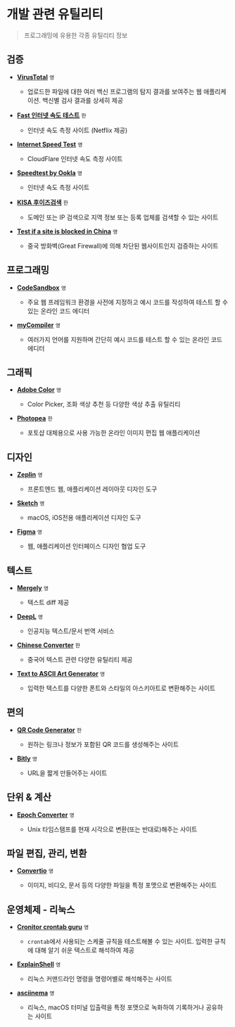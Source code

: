 # 개발 관련 유틸리티

> 프로그래밍에 유용한 각종 유틸리티 정보

## 검증

- **[VirusTotal](https://www.virustotal.com)** `영`

  - 업로드한 파일에 대한 여러 백신 프로그램의 탐지 결과를 보여주는 웹 애플리케이션. 백신별 검사 결과를 상세히 제공

- **[Fast 인터넷 속도 테스트](https://fast.com)** `한`

  - 인터넷 속도 측정 사이트 (Netflix 제공)

- **[Internet Speed Test](https://speed.cloudflare.com)** `영`

  - CloudFlare 인터넷 속도 측정 사이트

- **[Speedtest by Ookla](https://www.speedtest.net)** `영`

  - 인터넷 속도 측정 사이트

- **[KISA 후이즈검색](https://xn--c79as89aj0e29b77z.xn--3e0b707e)** `한`

  - 도메인 또는 IP 검색으로 지역 정보 또는 등록 업체를 검색할 수 있는 사이트

- **[Test if a site is blocked in China](https://www.comparitech.com/privacy-security-tools/blockedinchina)** `영`

  - 중국 방화벽(Great Firewall)에 의해 차단된 웹사이트인지 검증하는 사이트

## 프로그래밍

- **[CodeSandbox](https://codesandbox.io)** `영`

  - 주요 웹 프레임워크 환경을 사전에 지정하고 예시 코드를 작성하여 테스트 할 수 있는 온라인 코드 에디터

- **[myCompiler](https://www.mycompiler.io)** `영`

  - 여러가지 언어를 지원하며 간단히 예시 코드를 테스트 할 수 있는 온라인 코드 에디터

## 그래픽

- **[Adobe Color](https://color.adobe.com)** `영`

  - Color Picker, 조화 색상 추천 등 다양한 색상 추출 유틸리티

- **[Photopea](https://www.photopea.com)** `한`

  - 포토샵 대체용으로 사용 가능한 온라인 이미지 편집 웹 애플리케이션

## 디자인

- **[Zeplin](https://zeplin.io)** `영`

  - 프론트엔드 웹, 애플리케이션 레이아웃 디자인 도구

- **[Sketch](https://www.sketch.com)** `영`

  - macOS, iOS전용 애플리케이션 디자인 도구

- **[Figma](https://www.figma.com)** `영`

  - 웹, 애플리케이션 인터페이스 디자인 협업 도구

## 텍스트

- **[Mergely](https://editor.mergely.com)** `영`

  - 텍스트 diff 제공

- **[DeepL](https://www.deepl.com)** `영`

  - 인공지능 텍스트/문서 번역 서비스

- **[Chinese Converter](https://www.chineseconverter.com)** `한`

  - 중국어 텍스트 관련 다양한 유틸리티 제공

- **[Text to ASCII Art Generator](https://patorjk.com/software/taag)** `영`

  - 입력한 텍스트를 다양한 폰트와 스타일의 아스키아트로 변환해주는 사이트

## 편의

- **[QR Code Generator](https://ko.qr-code-generator.com)** `한`

  - 원하는 링크나 정보가 포함된 QR 코드를 생성해주는 사이트

- **[Bitly](https://bitly.com)** `영`

  - URL을 짧게 만들어주는 사이트

## 단위 & 계산

- **[Epoch Converter](https://www.epochconverter.com)** `영`

  - Unix 타임스탬프를 현재 시각으로 변환(또는 반대로)해주는 사이트

## 파일 편집, 관리, 변환

- **[Convertio](https://convertio.co)** `영`

  - 이미지, 비디오, 문서 등의 다양한 파일을 특정 포맷으로 변환해주는 사이트

## 운영체제 - 리눅스

- **[Cronitor crontab guru](https://crontab.guru)** `영`

  - `crontab`에서 사용되는 스케줄 규칙을 테스트해볼 수 있는 사이트. 입력한 규칙에 대해 알기 쉬운 텍스트로 해석하여 제공

- **[ExplainShell](https://explainshell.com)** `영`

  - 리눅스 커맨드라인 명령을 명령어별로 해석해주는 사이트

- **[asciinema](https://asciinema.org)** `영`

  - 리눅스, macOS 터미널 입출력을 특정 포맷으로 녹화하여 기록하거나 공유하는 사이트
